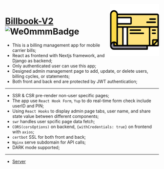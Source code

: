 <img src="./public/favicon.ico" align="right" width="160px" height="170px"/>

# [Billbook-V2](https://vzw.we0mmm.site/) ![We0mmmBadge](https://img.shields.io/badge/-We0mmm-blue?logo=visual-studio-code)

* This is a billing management app for mobile carrier bills;
* React as frontend with Nextjs framework, and Django as backend;
* Only authenticated user can use this app;
* Designed admin management page to add, update, or delete users, billing cycles, or statements; 
* Both front and back end are protected by JWT authentication; 
---
* SSR & CSR pre-render non-user specific pages;
* The app use ```React Hook Form```, ```Yup``` to do real-time form check include userID and PIN; 
* Using ```React Hooks``` to display admin page tabs, user name, and share state value between different components;
* ```swr``` handles user spcific page data fetch;
* ```CORS(corsOptions)``` on backend, ```{withCredentials: true}``` on frontend with ```axios```;
* ```certbot``` SSL for both front and back;
* ```Nginx``` serve subdomain for API calls;
* DARK mode supported;
---
* [Server](https://github.com/iTh1nk/server-billbook-v2)
